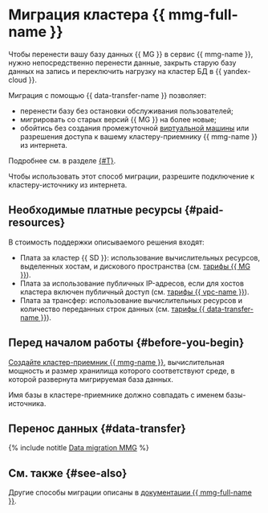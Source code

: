# Миграция кластера {{ mmg-full-name }}


Чтобы перенести вашу базу данных {{ MG }} в сервис {{ mmg-name }}, нужно непосредственно перенести данные, закрыть старую базу данных на запись и переключить нагрузку на кластер БД в {{ yandex-cloud }}.

Миграция с помощью {{ data-transfer-name }} позволяет:

* перенести базу без остановки обслуживания пользователей;
* мигрировать со старых версий {{ MG }} на более новые;
* обойтись без создания промежуточной [виртуальной машины](../../glossary/vm.md) или разрешения доступа к вашему кластеру-приемнику {{ mmg-name }} из интернета.

Подробнее см. в разделе [{#T}](../../data-transfer/concepts/use-cases.md).

Чтобы использовать этот способ миграции, разрешите подключение к кластеру-источнику из интернета.


## Необходимые платные ресурсы {#paid-resources}

В стоимость поддержки описываемого решения входят:

* Плата за кластер {{ SD }}: использование вычислительных ресурсов, выделенных хостам, и дискового пространства (см. [тарифы {{ MG }}](../../storedoc/pricing.md)).
* Плата за использование публичных IP-адресов, если для хостов кластера включен публичный доступ (см. [тарифы {{ vpc-name }}](../../vpc/pricing.md)).
* Плата за трансфер: использование вычислительных ресурсов и количество переданных строк данных (см. [тарифы {{ data-transfer-name }}](../../data-transfer/pricing.md)).


## Перед началом работы {#before-you-begin}

[Создайте кластер-приемник {{ mmg-name }}](../../storedoc/operations/cluster-create.md), вычислительная мощность и размер хранилища которого соответствуют среде, в которой развернута мигрируемая база данных.

Имя базы в кластере-приемнике должно совпадать с именем базы-источника.

## Перенос данных {#data-transfer}

{% include notitle [Data migration MMG](datatransfer/storedoc.md) %}

## См. также {#see-also}

Другие способы миграции описаны в [документации {{ mmg-full-name }}](../../storedoc/tutorials/data-migration.md).
